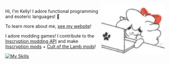 <img align="right" width="200" src="./alpaca.webp" alt="An animated drawing of a fluffy alpaca looking at a computer.">

Hi, I'm Kelly! I adore functional programming and esoteric languages! 🌸

To learn more about me, [see my website](https://kbmackenzie.xyz/)!

I adore modding games! I contribute to the [Inscryption modding API][1] and make [Inscryption mods][2] + [Cult of the Lamb mods][3]!

[![My Skills](https://skillicons.dev/icons?i=haskell,ts,js,react,sass,nodejs,lua,cs,linux,neovim)](https://skillicons.dev)

[1]: https://thunderstore.io/c/inscryption/p/API_dev/API/
[2]: https://thunderstore.io/c/inscryption/p/KellyBetty/
[3]: https://thunderstore.io/c/cult-of-the-lamb/p/KellyBetty/
